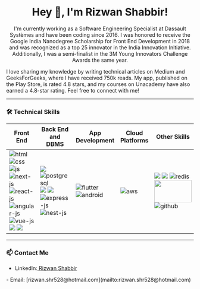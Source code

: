 <h1 align="center">Hey 👋, I'm Rizwan Shabbir!</h1>

<p align="center">
I'm currently working as a Software Engineering Specialist at Dassault Systèmes and have been coding since 2016. I was honored to receive the Google India Nanodegree Scholarship for Front End Development in 2018 and was recognized as a top 25 innovator in the India Innovation Initiative. Additionally, I was a semi-finalist in the 3M Young Innovators Challenge Awards the same year.

I love sharing my knowledge by writing technical articles on Medium and GeeksForGeeks, where I have received 750k reads. My app, published on the Play Store, is rated 4.8 stars, and my courses on Unacademy have also earned a 4.8-star rating. Feel free to connect with me!
</p>

---

### 🛠 Technical Skills

| Front End | Back End and DBMS | App Development | Cloud Platforms | Other Skills |
| --------- | ----------------- | --------------- | ----------------| -------------|
| <img alt="html" src="https://img.icons8.com/color/48/000000/html-5.png"/> <img alt="css" src="https://img.icons8.com/color/48/000000/css3.png"/> <img alt="js" src="https://img.icons8.com/color/48/000000/javascript--v1.png"/> <img alt="next-js" src="https://img.icons8.com/?size=48&id=AU6Wc7r56Fxz&format=png&color=000000"/> <img  alt="react-js" src="https://img.icons8.com/?size=48&id=bzf0DqjXFHIW&format=png&color=000000"/><img alt="angular-js" src="https://img.icons8.com/?size=48&id=71257&format=png&color=000000"/><img alt="vue-js" src="https://img.icons8.com/?size=48&id=rY6agKizO9eb&format=png&color=000000"/> <img src="https://img.icons8.com/color/48/000000/bootstrap.png"/> <img src="https://img.icons8.com/color/48/000000/tailwind_css.png"/> | <img src="https://img.icons8.com/color/48/000000/mongodb.png"/> <img alt="postgresql" src="https://img.icons8.com/?size=48&id=38561&format=png&color=000000"/> <img src="https://img.icons8.com/color/48/000000/mysql-logo.png"/> <img src="https://img.icons8.com/fluency/48/000000/node-js.png"/> <img alt="express-js" src="https://img.icons8.com/?size=48&id=WNoJgbzDr3i2&format=png&color=000000"/> <img alt="nest-js" src="https://img.icons8.com/?size=48&id=9ESZMOeUioJS&format=png&color=000000"/> | <img alt="flutter" src="https://img.icons8.com/?size=48&id=7I3BjCqe9rjG&format=png&color=000000"/> <img alt="android" src="https://img.icons8.com/?size=48&id=Qn4GH3u6CYo5&format=png&color=000000"/> | <img alt="aws" src="https://img.icons8.com/?size=48&id=33039&format=png&color=000000"/> | <img src="https://img.icons8.com/color/48/000000/material-ui.png"/> <img src="https://img.icons8.com/color/48/000000/figma.png"/> <img alt="redis" src="https://img.icons8.com/?size=48&id=pHS3eRpynIRQ&format=png&color=000000"/> <img width="100px" height="60px" src="https://www.rabbitmq.com/img/rabbitmq-logo-with-name.svg"/>  <img alt="github" src="https://img.icons8.com/?size=48&id=52539&format=png&color=000000"/>|

---

### 📫 Contact Me
- LinkedIn:<a href="https://www.linkedin.com/in/rizwan-shabbir1" target="_blank" rel="noopener noreferrer">
   Rizwan Shabbir
</a>
- Email: [rizwan.shr528@hotmail.com](mailto:rizwan.shr528@hotmail.com)
<!--- Portfolio: [yourwebsite.com](https://yourwebsite.com)-->

